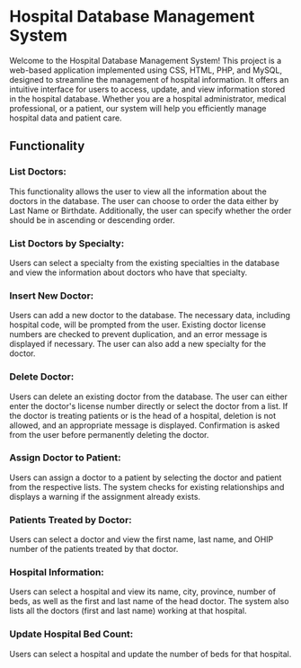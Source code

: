 # Hospital Database Management System

Welcome to the Hospital Database Management System! This project is a web-based application implemented using CSS, HTML, PHP, and MySQL, designed to streamline the management of hospital information. It offers an intuitive interface for users to access, update, and view information stored in the hospital database. Whether you are a hospital administrator, medical professional, or a patient, our system will help you efficiently manage hospital data and patient care.

## Functionality
### List Doctors:
This functionality allows the user to view all the information about the doctors in the database. The user can choose to order the data either by Last Name or Birthdate. Additionally, the user can specify whether the order should be in ascending or descending order.

### List Doctors by Specialty:
Users can select a specialty from the existing specialties in the database and view the information about doctors who have that specialty.

### Insert New Doctor:
Users can add a new doctor to the database. The necessary data, including hospital code, will be prompted from the user. Existing doctor license numbers are checked to prevent duplication, and an error message is displayed if necessary. The user can also add a new specialty for the doctor.

### Delete Doctor:
Users can delete an existing doctor from the database. The user can either enter the doctor's license number directly or select the doctor from a list. If the doctor is treating patients or is the head of a hospital, deletion is not allowed, and an appropriate message is displayed. Confirmation is asked from the user before permanently deleting the doctor.

### Assign Doctor to Patient:
Users can assign a doctor to a patient by selecting the doctor and patient from the respective lists. The system checks for existing relationships and displays a warning if the assignment already exists.

### Patients Treated by Doctor:
Users can select a doctor and view the first name, last name, and OHIP number of the patients treated by that doctor.

### Hospital Information:
Users can select a hospital and view its name, city, province, number of beds, as well as the first and last name of the head doctor. The system also lists all the doctors (first and last name) working at that hospital.

### Update Hospital Bed Count:
Users can select a hospital and update the number of beds for that hospital.

